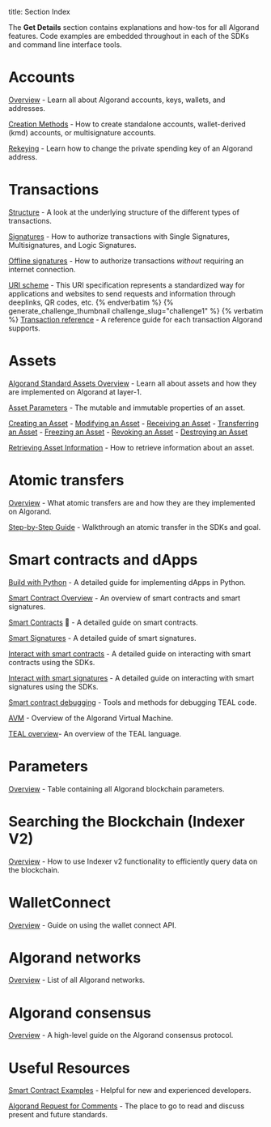 title: Section Index

The **Get Details** section contains explanations and how-tos for all Algorand features. Code examples are embedded throughout in each of the SDKs and command line interface tools.

# Accounts
[Overview](accounts) - Learn all about Algorand accounts, keys, wallets, and addresses.

[Creation Methods](accounts/create) - How to create standalone accounts, wallet-derived (kmd) accounts, or multisignature accounts.

[Rekeying](accounts/rekey) - Learn how to change the private spending key of an Algorand address.

# Transactions
[Structure](transactions) - A look at the underlying structure of the different types of transactions.

[Signatures](transactions/signatures) - How to authorize transactions with Single Signatures, Multisignatures, and Logic Signatures.

[Offline signatures](transactions/offline_transactions) - How to authorize transactions _without_ requiring an internet connection.

[URI scheme](transactions/payment_prompts.md) - This URI specification represents a standardized way for applications and websites to send requests and information through deeplinks, QR codes, etc.
{% endverbatim %}
{% generate_challenge_thumbnail challenge_slug="challenge1" %}
{% verbatim %}
[Transaction reference](transactions/transactions.md) - A reference guide for each transaction Algorand supports.
# Assets
[Algorand Standard Assets Overview](asa) - Learn all about assets and how they are implemented on Algorand at layer-1.

[Asset Parameters](asa#asset-parameters) - The mutable and immutable properties of an asset.

[Creating an Asset](asa#creating-an-asset) - [Modifying an Asset](asa#modifying-an-asset) - [Receiving an Asset](asa#receiving-an-asset) - [Transferring an Asset](asa#transferring-an-asset) - [Freezing an Asset](asa#freezing-an-asset) - [Revoking an Asset](asa#revoking-an-asset) - [Destroying an Asset](asa#destroying-an-asset)

[Retrieving Asset Information](asa#retrieve-asset-information) - How to retrieve information about an asset.

# Atomic transfers
[Overview](atomic_transfers) - What atomic transfers are and how they are they implemented on Algorand.

[Step-by-Step Guide](atomic_transfers#step-by-step-guide) - Walkthrough an atomic transfer in the SDKs and goal.

# Smart contracts and dApps
[Build with Python](dapps/pyteal/index.md) - A detailed guide for implementing dApps in Python.

[Smart Contract Overview](dapps/smart-contracts/index.md) - An overview of smart contracts and smart signatures.

[Smart Contracts](dapps/smart-contracts/apps/index.md) 🔷 - A detailed guide on smart contracts.

[Smart Signatures](dapps/smart-contracts/smartsigs/index.md) - A detailed guide of smart signatures. 

[Interact with smart contracts](dapps/smart-contracts/frontend/apps.md) - A detailed guide on interacting with smart contracts using the SDKs.

[Interact with smart signatures](dapps/smart-contracts/frontend/smartsigs.md) - A detailed guide on interacting with smart signatures using the SDKs.

[Smart contract debugging](dapps/smart-contracts/debugging.md) - Tools and methods for debugging TEAL code.

[AVM](dapps/avm/index.md) - Overview of the Algorand Virtual Machine.

[TEAL overview](dapps/avm/teal/index.md)- An overview of the TEAL language.

# Parameters
[Overview](parameter_tables.md) - Table containing all Algorand blockchain parameters.

# Searching the Blockchain (Indexer V2)
[Overview](indexer) - How to use Indexer v2 functionality to efficiently query data on the blockchain.

# WalletConnect
[Overview](walletconnect/index.md) - Guide on using the wallet connect API.

# Algorand networks
[Overview](algorand-networks/index.md) - List of all Algorand networks.

# Algorand consensus
[Overview](algorand_consensus.md) - A high-level guide on the Algorand consensus protocol.

# Useful Resources
[Smart Contract Examples](useful_resources/#smart-contract-examples) - Helpful for new and experienced developers.

[Algorand Request for Comments](useful_resources/#smart-contract-examples) - The place to go to read and discuss present and future standards.
